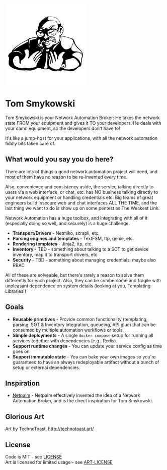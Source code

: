 <picture>
  <source media="(prefers-color-scheme: dark)" srcset="services/core/src/tom_core/static/Tom-BlkBlueTrans_1000x1000.png">
  <img alt="Text changing depending on mode. Light: 'So light!' Dark: 'So dark!'" src="services/core/src/tom_core/static/Tom-BlkWhiteTrans_1000x1000.png" width="256">
</picture>

# Tom Smykowski

Tom Smykowski is your Network Automation Broker: He takes the network state FROM 
your equipment and gives it TO your developers. He deals with your damn equipment,
so the developers don't have to!

It's like a jump-host for your applications, with all the network automation fiddly
bits taken care of.

## What would you say you do here?
There are lots of things a good network automation project will need, and most of 
them have no reason to be re-invented every time. 

Also, convenience and consistency aside, the service talking directly to users via
a web interface, or chat, etc. has NO business talking directly to your network 
equipment or handling credentials etc. Big teams of great engineers build insecure 
web and chat interfaces ALL THE TIME, and the last thing we want to do is show up 
on some pentest as The Weakest Link.  

Network Automation has a huge toolbox, and integrating with all of it (especially 
doing so well, and securely) is a huge challenge. 

- **Transport/Drivers** - Netmiko, scrapli, etc.
- **Parsing engines and templates** - TextFSM, ttp, genie, etc.
- **Rendering templates** - Jinja2, ttp, etc.
- **Inventory** - TBD - something about talking to a SOT to get device inventory, 
  map it to transport drivers, etc
- **Security** - TBD - something about managing credentials, maybe also RBAC

All of these are solveable, but there's rarely a reason to solve them differently for
each project.  Also, they can be cumbersome and fragile with unpleasant dependence on
system details (looking at you, Templating Libraries!)


## Goals

- **Reusable primitives** - Provide common functionality (templating, parsing, SOT & Inventory integration, queueing, API glue) that can be consumed by multiple automation workflows or tools.
- **Simple deployments** - A single `docker compose` setup for running all services together with dependencies (e.g., Redis).
- **Support runtime changes** - You can update your service config as time goes on
- **Support immutable state** - You can bake your own images so you're guaranteed to have an always redeployable artifact without a bunch of setup or external dependencies.


## Inspiration

- [Netpalm](https://github.com/tbotnz/netpalm/) - Netpalm effectively invented the idea of a Network Automation Broker, and is the direct inspiration for Tom Smykowski.

## Glorious Art
Art by TechnoToast, http://technotoast.art/

## License
Code is MIT - see [LICENSE](./LICENSE)  
Art is licensed for limited usage - see [ART-LICENSE](./ART_LICENSE.txt)

